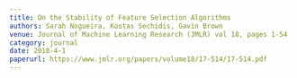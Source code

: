 ```yaml
---
title: On the Stability of Feature Selection Algorithms
authors: Sarah Nogueira, Kostas Sechidis, Gavin Brown
venue: Journal of Machine Learning Research (JMLR) vol 18, pages 1-54
category: journal
date: 2018-4-1
paperurl: https://www.jmlr.org/papers/volume18/17-514/17-514.pdf
---
```

